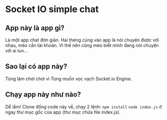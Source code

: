 # Socket IO simple chat
## App này là app gì? 
Là một app chat đơn giản. Hai thèng cùng vào app là nói chuyện được với nhau, méo cần tài khoản. Vì thế nên cũng méo biết mình đang nói chuyện với ai lun...
## Sao lại có app này?
Tùng làm chơi chơi vì Tùng muốn vọc vạch Socket.io Engine.
## Chạy app này như nào?
Dễ lắm! Clone đống code này về, chạy 2 lệnh:
`npm install`
`node index.js`
ở ngay thư mục gốc của app (thư mục chứa file index.js).

